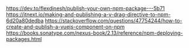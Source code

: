 https://dev.to/flexdinesh/publish-your-own-npm-package---5b71
https://itnext.io/making-and-publishing-a-v-drag-directive-to-npm-6d20a80dedba
https://stackoverflow.com/questions/47754244/how-to-create-and-publish-a-vuejs-component-on-npm
https://books.sonatype.com/nexus-book/2.13/reference/npm-deploying-packages.html
